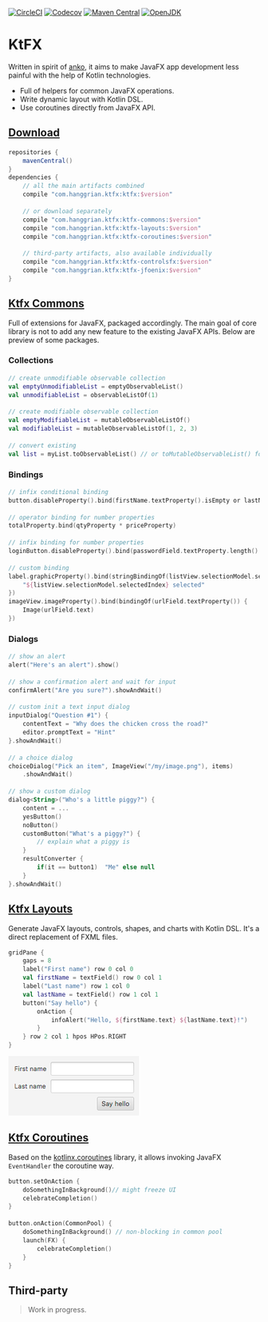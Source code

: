 [![CircleCI](https://img.shields.io/circleci/build/gh/hanggrian/ktfx)](https://app.circleci.com/pipelines/github/hanggrian/ktfx/)
[![Codecov](https://img.shields.io/codecov/c/gh/hanggrian/ktfx)](https://app.codecov.io/gh/hanggrian/ktfx/)
[![Maven Central](https://img.shields.io/maven-central/v/com.hanggrian.ktfx/ktfx)](https://repo1.maven.org/maven2/com/hanggrian/ktfx/ktfx/)
[![OpenJDK](https://img.shields.io/badge/jdk-17%2B-informational)](https://openjdk.org/projects/jdk/17/)

# KtFX

Written in spirit of [anko](https://github.com/Kotlin/anko/), it aims to make
JavaFX app development less painful with the help of Kotlin technologies.

- Full of helpers for common JavaFX operations.
- Write dynamic layout with Kotlin DSL.
- Use coroutines directly from JavaFX API.

## [Download](https://github.com/hanggrian/ktfx/wiki/Download/)

```gradle
repositories {
    mavenCentral()
}
dependencies {
    // all the main artifacts combined
    compile "com.hanggrian.ktfx:ktfx:$version"

    // or download separately
    compile "com.hanggrian.ktfx:ktfx-commons:$version"
    compile "com.hanggrian.ktfx:ktfx-layouts:$version"
    compile "com.hanggrian.ktfx:ktfx-coroutines:$version"

    // third-party artifacts, also available individually
    compile "com.hanggrian.ktfx:ktfx-controlsfx:$version"
    compile "com.hanggrian.ktfx:ktfx-jfoenix:$version"
}
```

## [Ktfx Commons](https://github.com/hanggrian/ktfx/wiki/Ktfx-Commons-–-Threads/)

Full of extensions for JavaFX, packaged accordingly. The main goal of core
library is not to add any new feature to the existing JavaFX APIs. Below are
preview of some packages.

### Collections

```kt
// create unmodifiable observable collection
val emptyUnmodifiableList = emptyObservableList()
val unmodifiableList = observableListOf(1)

// create modifiable observable collection
val emptyModifiableList = mutableObservableListOf()
val modifiableList = mutableObservableListOf(1, 2, 3)

// convert existing
val list = myList.toObservableList() // or toMutableObservableList() for modifiable version
```

### Bindings

```kt
// infix conditional binding
button.disableProperty().bind(firstName.textProperty().isEmpty or lastName.textProperty().isEmpty)

// operator binding for number properties
totalProperty.bind(qtyProperty * priceProperty)

// infix binding for number properties
loginButton.disableProperty().bind(passwordField.textProperty.length() less 4)

// custom binding
label.graphicProperty().bind(stringBindingOf(listView.selectionModel.selectedIndexProperty()) {
    "${listView.selectionModel.selectedIndex} selected"
})
imageView.imageProperty().bind(bindingOf(urlField.textProperty()) {
    Image(urlField.text)
})
```

### Dialogs

```kt
// show an alert
alert("Here's an alert").show()

// show a confirmation alert and wait for input
confirmAlert("Are you sure?").showAndWait()

// custom init a text input dialog
inputDialog("Question #1") {
    contentText = "Why does the chicken cross the road?"
    editor.promptText = "Hint"
}.showAndWait()

// a choice dialog
choiceDialog("Pick an item", ImageView("/my/image.png"), items)
    .showAndWait()

// show a custom dialog
dialog<String>("Who's a little piggy?") {
    content = ...
    yesButton()
    noButton()
    customButton("What's a piggy?") {
        // explain what a piggy is
    }
    resultConverter {
        if(it == button1)  "Me" else null
    }
}.showAndWait()
```

## [Ktfx Layouts](https://github.com/hanggrian/ktfx/wiki/Ktfx-Layouts/)

Generate JavaFX layouts, controls, shapes, and charts with Kotlin DSL. It's a
direct replacement of FXML files.

```kt
gridPane {
    gaps = 8
    label("First name") row 0 col 0
    val firstName = textField() row 0 col 1
    label("Last name") row 1 col 0
    val lastName = textField() row 1 col 1
    button("Say hello") {
        onAction {
            infoAlert("Hello, ${firstName.text} ${lastName.text}!")
        }
    } row 2 col 1 hpos HPos.RIGHT
}
```

![Layouts preview.](https://github.com/hanggrian/ktfx/raw/assets/preview_layouts.png)

## [Ktfx Coroutines](https://github.com/hanggrian/ktfx/wiki/Ktfx-Coroutines/)

Based on the [kotlinx.coroutines](https://github.com/Kotlin/kotlinx.coroutines)
library, it allows invoking JavaFX `EventHandler` the coroutine way.

```kt
button.setOnAction {
    doSomethingInBackground()// might freeze UI
    celebrateCompletion()
}

button.onAction(CommonPool) {
    doSomethingInBackground() // non-blocking in common pool
    launch(FX) {
        celebrateCompletion()
    }
}
```

## Third-party

> Work in progress.
